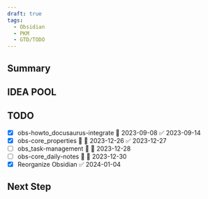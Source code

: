 ```yaml
---
draft: true
tags:
  - Obsidian
  - PKM
  - GTD/TODO
---
```

## Summary


## IDEA POOL


## TODO

- [x] obs-howto_docusaurus-integrate 📅 2023-09-08 ✅ 2023-09-14
- [x] obs-core_properties 🔽 📅 2023-12-26 ✅ 2023-12-27
- [ ] obs_task-management 🔽 📅 2023-12-28
- [ ] obs-core_daily-notes 🔽 📅 2023-12-30
- [x] Reorganize Obsidian ✅ 2024-01-04

## Next Step
